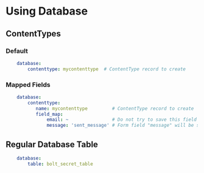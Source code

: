 Using Database
==============

## ContentTypes

### Default

```yaml
    database:
        contenttype: mycontenttype  # ContentType record to create
```

### Mapped Fields

```yaml
    database:
        contenttype:
           name: mycontenttype         # ContentType record to create
           field_map:
               email: ~                # Do not try to save this field to the ContentType
               message: 'sent_message' # Form field "message" will be saved to the ContentType field "sent_message"
```

## Regular Database Table

```yaml
    database:
        table: bolt_secret_table
```
